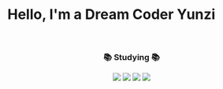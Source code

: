 <!--타이틀 부분-->
<h1> Hello, I'm a Dream Coder Yunzi </h1> 

<!--p>
  <em>
    I'm really want to be a androidDeveloper. Please give me a advise anyway!
  </em>
</p-->

<!--내용 부분-->
<br>

<h3 align="center">📚 Studying 📚</h3>
<div align="center">
  
  <img src="https://img.shields.io/badge/javascript-F7DF1E.svg?style=for-the-badge&logo=javascript&logoColor=20232a" />
  
 <!--img src="https://img.shields.io/badge/kotlin-7F52FF.svg?style=for-the-badge&logo=kotlin&logoColor=7F52FF" /--->
 <img src="https://img.shields.io/badge/kotlin-7F52FF.svg?style=for-the-badge&logo=kotlin&logoColor=white" />

 <img src="https://img.shields.io/badge/C++-00599C.svg?style=for-the-badge&logo=cplusplus&logoColor=white" />

 


  <img src="https://img.shields.io/badge/python-3670A0?style=for-the-badge&logo=python&logoColor=ffdd54" />



  
</div>


<br>


